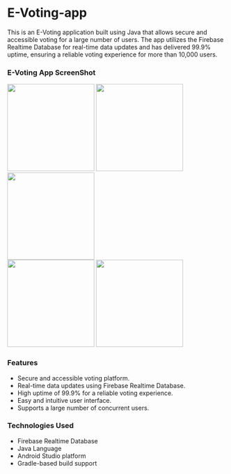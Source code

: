 # E-Voting-app

This is an E-Voting application built using Java that allows secure and accessible voting for a large number of users. The app utilizes the Firebase Realtime Database for real-time data updates and has delivered 99.9% uptime, ensuring a reliable voting experience for more than 10,000 users.

### E-Voting App ScreenShot

<div>
  <img src="https://github.com/HseinKt/Voting-app/assets/120685276/b6211c9c-4d04-496a-bb94-01710710b966.jpg" width="200">
  <img src="https://github.com/HseinKt/Voting-app/assets/120685276/01c8ec20-73c3-41f2-8d86-947ad918611f.jpg" width="200">
  <img src="https://github.com/HseinKt/Voting-app/assets/120685276/5125dac8-9bfd-49ca-98a2-318ecc822867.jpg" width="200">
 </div>
 
<div>
  <img src="https://github.com/HseinKt/Voting-app/assets/120685276/8efb710e-e1e9-41aa-8c4e-865da41f1b73.jpg" width="200">
  <img src="https://github.com/HseinKt/Voting-app/assets/120685276/e45ba91d-67df-4c57-b31b-8566ae2f57c5.jpg" width="200">
</div>

### Features
<ul>
  <li>Secure and accessible voting platform. </li>
  <li>Real-time data updates using Firebase Realtime Database. </li>
  <li>High uptime of 99.9% for a reliable voting experience. </li>
  <li>Easy and intuitive user interface. </li>
  <li>Supports a large number of concurrent users. </li>
</ul>

### Technologies Used
<ul>
  <li>Firebase Realtime Database </li>
  <li>Java Language </li>
  <li>Android Studio platform </li>
  <li>Gradle-based build support</li>
</ul>





